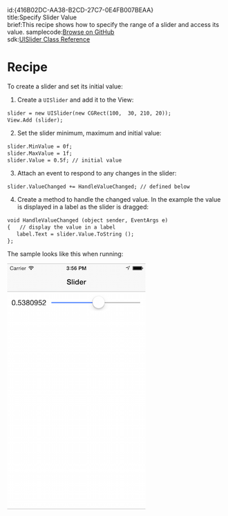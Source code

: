 id:{416B02DC-AA38-B2CD-27C7-0E4FB007BEAA}  
title:Specify Slider Value  
brief:This recipe shows how to specify the range of a slider and access its value.
samplecode:[Browse on GitHub](https://github.com/xamarin/recipes/tree/master/ios/standard_controls/sliders/specify_slider_value)  
sdk:[UISlider Class Reference](https://developer.apple.com/library/ios/#documentation/UIKit/Reference/UISlider_Class/Reference/Reference.html)  

<a name="Recipe" class="injected"></a>


# Recipe

To create a slider and set its initial value:

1. Create a `UISlider` and add it to the View:

```
slider = new UISlider(new CGRect(100,  30, 210, 20));
View.Add (slider);
```

<ol start="2">
  <li>Set the slider minimum, maximum and initial value:</li>
</ol>

```
slider.MinValue = 0f;
slider.MaxValue = 1f;
slider.Value = 0.5f; // initial value
```

<ol start="3">
  <li>Attach an event to respond to any changes in the slider:</li>
</ol>

```
slider.ValueChanged += HandleValueChanged; // defined below
```

<ol start="4">
  <li>Create a method to handle the changed value. In the example the value is displayed in a label as the slider is dragged:</li>
</ol>

```
void HandleValueChanged (object sender, EventArgs e)
{   // display the value in a label
   label.Text = slider.Value.ToString ();
};
```

The sample looks like this when running:

 ![](Images/Slider.png)
